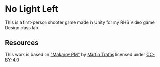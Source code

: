 # No Light Left


This is a first-person shooter game made in Unity for my RHS Video game Design class lab.

## Resources

This work is based on ["Makarov PM"](https://sketchfab.com/3d-models/makarov-pm-dbf03ce95c834cb7b07edba799dcd46a) by [Martin Trafas](https://sketchfab.com/Bexxie) licensed under [CC-BY-4.0](http://creativecommons.org/licenses/by/4.0/)
